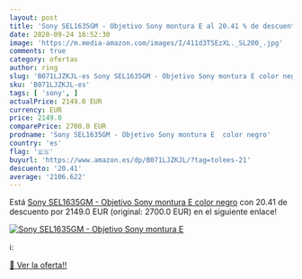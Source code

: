 ```yaml
---
layout: post
title: 'Sony SEL1635GM - Objetivo Sony montura E al 20.41 % de descuento'
date: 2020-09-24 16:52:30
image: 'https://m.media-amazon.com/images/I/411d3TSEzXL._SL200_.jpg'
comments: true
category: ofertas
author: ring
slug: 'B071LJZKJL-es Sony SEL1635GM - Objetivo Sony montura E color negro'
sku: 'B071LJZKJL-es'
tags: [ 'sony', ]
actualPrice: 2149.0 EUR
currency: EUR
price: 2149.0
comparePrice: 2700.0 EUR
prodname: 'Sony SEL1635GM - Objetivo Sony montura E  color negro'
country: 'es'
flag: '🇪🇸'
buyurl: 'https://www.amazon.es/dp/B071LJZKJL/?tag=tolees-21'
descuento: '20.41'
average: '2106.622'
---
```


Está [Sony SEL1635GM - Objetivo Sony montura E  color negro](https://www.amazon.es/dp/B071LJZKJL/?tag=tolees-21) con 20.41 de descuento por 2149.0 EUR (original: 2700.0 EUR) en el siguiente enlace!

[![Sony SEL1635GM - Objetivo Sony montura E](https://m.media-amazon.com/images/I/411d3TSEzXL._SL200_.jpg)](https://www.amazon.es/dp/B071LJZKJL/?tag=tolees-21)

ℹ️:


[🛒 Ver la oferta!!](https://www.amazon.es/dp/B071LJZKJL/?tag=tolees-21)

